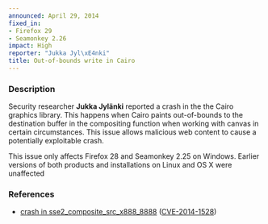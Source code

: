 ```yaml
---
announced: April 29, 2014
fixed_in:
- Firefox 29
- Seamonkey 2.26
impact: High
reporter: "Jukka Jyl\xE4nki"
title: Out-of-bounds write in Cairo
---
```


<h3>Description</h3>

<p>Security researcher <strong>Jukka Jylänki</strong> reported a crash in
the the Cairo graphics library. This happens when Cairo paints out-of-bounds to
the destination buffer in the compositing function when working with canvas in
certain circumstances. This issue allows malicious web content to cause a
potentially exploitable crash.
</p>

<p class="note">This issue only affects Firefox 28 and Seamonkey 2.25 on
Windows. Earlier versions of both products and installations on Linux and OS X
were unaffected</p>

<h3>References</h3>

<ul>
  <li><a href="https://bugzilla.mozilla.org/show_bug.cgi?id=963962">
       crash in sse2_composite_src_x888_8888</a> (<a href="http://cve.mitre.org/cgi-bin/cvename.cgi?name=CVE-2014-1528" class="ex-ref">CVE-2014-1528</a>)</li>
</ul>



